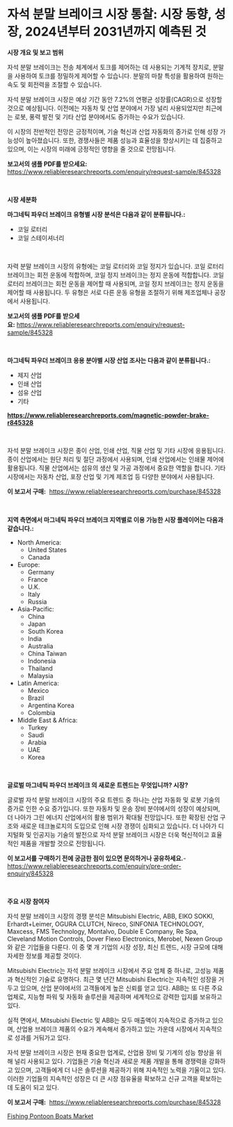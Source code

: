 <p><h1>자석 분말 브레이크 시장 통찰: 시장 동향, 성장, 2024년부터 2031년까지 예측된 것</h1></p><p><strong>시장 개요 및 보고 범위</strong></p>
<p><p>자석 분말 브레이크는 전송 체계에서 토크를 제어하는 데 사용되는 기계적 장치로, 분말을 사용하여 토크를 정밀하게 제어할 수 있습니다. 분말의 마찰 특성을 활용하여 원하는 속도 및 회전력을 조절할 수 있습니다.</p><p>자석 분말 브레이크 시장은 예상 기간 동안 7.2%의 연평균 성장률(CAGR)으로 성장할 것으로 예상됩니다. 이전에는 자동차 및 산업 분야에서 가장 널리 사용되었지만 최근에는 로봇, 풍력 발전 및 기타 산업 분야에서도 증가하는 수요가 있습니다.</p><p>이 시장의 전반적인 전망은 긍정적이며, 기술 혁신과 산업 자동화의 증가로 인해 성장 가능성이 높아졌습니다. 또한, 경쟁사들은 제품 성능과 효율성을 향상시키는 데 집중하고 있으며, 이는 시장의 미래에 긍정적인 영향을 줄 것으로 전망됩니다.</p></p>
<p><strong>보고서의 샘플 PDF를 받으세요:</strong> <a href="https://www.reliableresearchreports.com/enquiry/request-sample/845328">https://www.reliableresearchreports.com/enquiry/request-sample/845328</a></p>
<p>&nbsp;</p>
<p><strong>시장 세분화</strong></p>
<p><strong>마그네틱 파우더 브레이크 유형별 시장 분석은 다음과 같이 분류됩니다.:</strong></p>
<p><ul><li>코일 로터리</li><li>코일 스테이셔너리</li></ul></p>
<p>&nbsp;</p>
<p><p>자력 분말 브레이크 시장의 유형에는 코일 로터리와 코일 정지가 있습니다. 코일 로터리 브레이크는 회전 운동에 적합하며, 코일 정지 브레이크는 정지 운동에 적합합니다. 코일 로터리 브레이크는 회전 운동을 제어할 때 사용되며, 코일 정지 브레이크는 정지 운동을 제어할 때 사용됩니다. 두 유형은 서로 다른 운동 유형을 조절하기 위해 제조업체나 공장에서 사용됩니다.</p></p>
<p><strong>보고서의 샘플 PDF를 받으세요:</strong>&nbsp;<a href="https://www.reliableresearchreports.com/enquiry/request-sample/845328">https://www.reliableresearchreports.com/enquiry/request-sample/845328</a></p>
<p>&nbsp;</p>
<p><strong> 마그네틱 파우더 브레이크 응용 분야별 시장 산업 조사는 다음과 같이 분류됩니다.:</strong></p>
<p><ul><li>제지 산업</li><li>인쇄 산업</li><li>섬유 산업</li><li>기타</li></ul></p>
<p><strong><a href="https://www.reliableresearchreports.com/magnetic-powder-brake-r845328">https://www.reliableresearchreports.com/magnetic-powder-brake-r845328</a></strong></p>
<p>&nbsp;</p>
<p><p>자석 분말 브레이크 시장은 종이 산업, 인쇄 산업, 직물 산업 및 기타 시장에 응용됩니다. 종이 산업에서는 원단 처리 및 절단 과정에서 사용되며, 인쇄 산업에서는 인쇄물 제어에 활용됩니다. 직물 산업에서는 섬유의 생산 및 가공 과정에서 중요한 역할을 합니다. 기타 시장에서는 자동차 산업, 포장 산업 및 기계 제조업 등 다양한 분야에서 사용됩니다.</p></p>
<p><strong>이 보고서 구매:</strong>&nbsp; <a href="https://www.reliableresearchreports.com/purchase/845328">https://www.reliableresearchreports.com/purchase/845328</a></p>
<p>&nbsp;</p>
<p><strong>지역 측면에서 마그네틱 파우더 브레이크 지역별로 이용 가능한 시장 플레이어는 다음과 같습니다.:</strong></p>
<p><ul>
    <li>
        North America:
        <ul>
            <li>United States</li>
            <li>Canada</li>
        </ul>
    </li>
    <li>
        Europe:
        <ul>
            <li>Germany</li>
            <li>France</li>
            <li>U.K.</li>
            <li>Italy</li>
            <li>Russia</li>
        </ul>
    </li>
    <li>
        Asia-Pacific:
        <ul>
            <li>China</li>
            <li>Japan</li>
            <li>South Korea</li>
            <li>India</li>
            <li>Australia</li>
            <li>China Taiwan</li>
            <li>Indonesia</li>
            <li>Thailand</li>
            <li>Malaysia</li>
        </ul>
    </li>
    <li>
        Latin America:
        <ul>
            <li>Mexico</li>
            <li>Brazil</li>
            <li>Argentina Korea</li>
            <li>Colombia</li>
        </ul>
    </li>
    <li>
        Middle East & Africa:
        <ul>
            <li>Turkey</li>
            <li>Saudi</li>
            <li>Arabia</li>
            <li>UAE</li>
            <li>Korea</li>
        </ul>
    </li>
    </ul></p>
<p>&nbsp;</p>
<p><strong>글로벌 마그네틱 파우더 브레이크 의 새로운 트렌드는 무엇입니까? 시장?</strong></p>
<p><p>글로벌 자석 분말 브레이크 시장의 주요 트렌드 중 하나는 산업 자동화 및 로봇 기술의 증가로 인한 수요 증가입니다. 또한 자동차 및 운송 장비 분야에서의 성장이 예상되며, 더 나아가 그린 에너지 산업에서의 활용 범위가 확대될 전망입니다. 또한 확장된 산업 구조와 새로운 테크놀로지의 도입으로 인해 시장 경쟁이 심화되고 있습니다. 더 나아가 디지털화 및 인공지능 기술의 발전으로 자석 분말 브레이크 시장은 더욱 혁신적이고 효율적인 제품을 개발할 것으로 전망됩니다.</p></p>
<p><strong>이 보고서를 구매하기 전에 궁금한 점이 있으면 문의하거나 공유하세요.</strong>- <a href="https://www.reliableresearchreports.com/enquiry/pre-order-enquiry/845328">https://www.reliableresearchreports.com/enquiry/pre-order-enquiry/845328</a></p>
<p>&nbsp;</p>
<p><strong>주요 시장 참여자</strong></p>
<p><p>자석 분말 브레이크 시장의 경쟁 분석은 Mitsubishi Electric, ABB, EIKO SOKKI, Erhardt+Leimer, OGURA CLUTCH, Nireco, SINFONIA TECHNOLOGY, Maxcess, FMS Technology, Montalvo, Double E Company, Re Spa, Cleveland Motion Controls, Dover Flexo Electronics, Merobel, Nexen Group와 같은 기업들을 다룬다. 이 중 몇 개 기업의 시장 성장, 최신 트렌드, 시장 규모에 대해 자세한 정보를 제공할 것이다. </p><p>Mitsubishi Electric는 자석 분말 브레이크 시장에서 주요 업체 중 하나로, 고성능 제품과 혁신적인 기술로 유명하다. 최근 몇 년간 Mitsubishi Electric는 지속적인 성장을 거두고 있으며, 산업 분야에서의 고객들에게 높은 신뢰를 얻고 있다. ABB는 또 다른 주요 업체로, 지능형 파워 및 자동화 솔루션을 제공하며 세계적으로 강력한 입지를 보유하고 있다.</p><p>실적 면에서, Mitsubishi Electric 및 ABB는 모두 매출액이 지속적으로 증가하고 있으며, 산업용 브레이크 제품의 수요가 계속해서 증가하고 있는 가운데 시장에서 지속적으로 성과를 거둬가고 있다.</p><p>자석 분말 브레이크 시장은 현재 중요한 업계로, 산업용 장비 및 기계의 성능 향상을 위해 널리 사용되고 있다. 기업들은 기술 혁신과 새로운 제품 개발을 통해 경쟁력을 강화하고 있으며, 고객들에게 더 나은 솔루션을 제공하기 위해 지속적인 노력을 기울이고 있다. 이러한 기업들의 지속적인 성장은 더 큰 시장 점유율을 확보하고 신규 고객을 확보하는 데 도움이 되고 있다.</p></p>
<p><strong>이 보고서 구매:</strong>&nbsp;&nbsp;<a href="https://www.reliableresearchreports.com/purchase/845328">https://www.reliableresearchreports.com/purchase/845328</a></p>
<p><p><a href="https://github.com/CliffMedina6/Market-Research-Report-List-4/blob/main/fishing-pontoon-boats-market.md">Fishing Pontoon Boats Market</a></p></p>